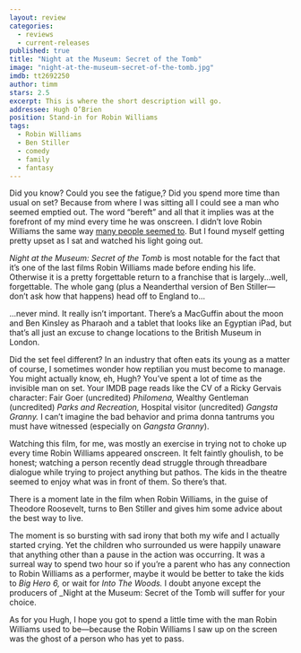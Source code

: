 ```yaml
---
layout: review
categories: 
  - reviews
  - current-releases
published: true
title: "Night at the Museum: Secret of the Tomb"
image: "night-at-the-museum-secret-of-the-tomb.jpg"
imdb: tt2692250
author: timm
stars: 2.5
excerpt: This is where the short description will go.
addressee: Hugh O’Brien
position: Stand-in for Robin Williams
tags: 
  - Robin Williams
  - Ben Stiller
  - comedy
  - family
  - fantasy
---
```

Did you know? Could you see the fatigue,? Did you spend more time than usual on set? Because from where I was sitting all I could see a man who seemed emptied out. The word “bereft” and all that it implies was at the forefront of my mind every time he was onscreen. I didn’t love Robin Williams the same way [many people seemed to](http://www.dearcastandcrew.com/content/2014/8/12/dear-robin.html). But I found myself getting pretty upset as I sat and watched his light going out.

_Night at the Museum: Secret of the Tomb_ is most notable for the fact that it’s one of the last films Robin Williams made before ending his life. Otherwise it is a pretty forgettable return to a franchise that is largely...well, forgettable. The whole gang (plus a Neanderthal version of Ben Stiller—don’t ask how that happens) head off to England to...

...never mind. It really isn’t important. There’s a MacGuffin about the moon and Ben Kinsley as Pharaoh and a tablet that looks like an Egyptian iPad, but that’s all just an excuse to change locations to the British Museum in London.

Did the set feel different? In an industry that often eats its young as a matter of course, I sometimes wonder how reptilian you must become to manage. You might actually know, eh, Hugh? You’ve spent a lot of time as the invisible man on set. Your IMDB page reads like the CV of a Ricky Gervais character: Fair Goer (uncredited) _Philomena,_ Wealthy Gentleman (uncredited) _Parks and Recreation,_ Hospital visitor (uncredited) _Gangsta Granny._ I can’t imagine the bad behavior and prima donna tantrums you must have witnessed (especially on _Gangsta Granny_).

Watching this film, for me, was mostly an exercise in trying not to choke up every time Robin Williams appeared onscreen. It felt faintly ghoulish, to be honest; watching a person recently dead struggle through threadbare dialogue while trying to project anything but pathos. The kids in the theatre seemed to enjoy what was in front of them. So there’s that.

There is a moment late in the film when Robin Williams, in the guise of Theodore Roosevelt, turns to Ben Stiller and gives him some advice about the best way to live.

The moment is so bursting with sad irony that both my wife and I actually started crying. Yet the children who surrounded us were happily unaware that anything other than a pause in the action was occurring. It was a surreal way to spend two hour so if you’re a parent who has any connection to Robin Williams as a performer, maybe it would be better to take the kids to _Big Hero 6,_ or wait for _Into The Woods._ I doubt anyone except the producers of _Night at the Museum: Secret of the Tomb will suffer for your choice.

As for you Hugh, I hope you got to spend a little time with the man Robin Williams used to be—because the Robin Williams I saw up on the screen was the ghost of a person who has yet to pass.